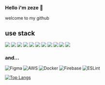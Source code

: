 
### Hello i'm zeze 👋
welcome to my github



## use stack
<div>
<img src="https://img.shields.io/badge/Swift-d4d4d4?style=flat&logo=swift&logoColor=orange">
<img src="https://img.shields.io/badge/Flutter-fefefe?style=flat&logo=flutter&logoColor=61DAFB">
<img src="https://img.shields.io/badge/html5-E34F26?stylestyle=flat&logo=html5&logoColor=white">
<img src="https://img.shields.io/badge/css3-1572B6?style=flat&logo=css3&logoColor=white">
<img src="https://img.shields.io/badge/Javascript-F7DF1E?style=flat&logo=javascript&logoColor=white">
<img src="https://img.shields.io/badge/React-61DAFB?style=flat&logo=react&logoColor=ffffff"/>
<img src="https://img.shields.io/badge/Emotion-ff69b4?style=flat&logo=emotion&logoColor=white">
<img src="https://img.shields.io/badge/Typescript-3178C6?style=flat&logo=typescript&logoColor=white">
<img src="https://img.shields.io/badge/nextjs-000000?style=flat&logo=Next.js&logoColor=white">
<img src="https://img.shields.io/badge/graphQL-E10098?style=flat&logo=graphQL&logoColor=white">
<img src="https://img.shields.io/badge/axios-000000?style=flat&logo=axios&logoColor=white">

</div>

<!-- ### will study(maybe...)
<div>
<img src="https://img.shields.io/badge/ReactNative-61DAFB?style=flat&logo=react&logoColor=ffffff"/>
</div>
 -->
### and...
<div>

 ![Figma](https://img.shields.io/badge/figma-%23F24E1E.svg?style=for-the-badge&logo=figma&logoColor=white)   ![AWS](https://img.shields.io/badge/AWS-%23FF9900.svg?style=for-the-badge&logo=amazon-aws&logoColor=white)
![Docker](https://img.shields.io/badge/docker-%230db7ed.svg?style=for-the-badge&logo=docker&logoColor=white) ![Firebase](https://img.shields.io/badge/Firebase-039BE5?style=for-the-badge&logo=Firebase&logoColor=white) ![ESLint](https://img.shields.io/badge/ESLint-4B3263?style=for-the-badge&logo=eslint&logoColor=white)


  
</div>
  
  
  <div>

[![Top Langs](https://github-readme-stats.vercel.app/api/top-langs/?username=zeze95&hide=dockerfile,shell,css)](https://github.com/zeze95/github-readme-stats)

  </div>
<!-- 


<div align=center>
<a href="https://github.com/zeze95"><img align="center" style="height:180px" src="https://github-readme-stats.vercel.app/api?username=zeze95&show_icons=true&theme=buefy&count_private=true&hide_border=true" alt="zeze95's github stats" /></a> 
</div> -->

  
</div>
<!-- 


<div align=center>
<a href="https://github.com/zeze95"><img align="center" style="height:180px" src="https://github-readme-stats.vercel.app/api?username=zeze95&show_icons=true&theme=buefy&count_private=true&hide_border=true" alt="zeze95's github stats" /></a> 
</div> -->

